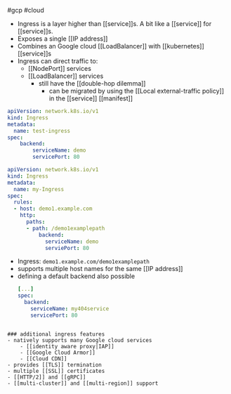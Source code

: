 #gcp #cloud 

- Ingress is a layer higher than [[service]]s. A bit like a [[service]] for [[service]]s.
- Exposes a single [[IP address]]
- Combines an Google cloud [[LoadBalancer]] with [[kubernetes]] [[service]]s
- Ingress can direct traffic to:
	- [[NodePort]] services
	- [[LoadBalancer]] services
		- still have the [[double-hop dilemma]]
			- can be migrated by using the [[Local external-traffic policy]] in the [[service]] [[manifest]]

```yaml
apiVersion: network.k8s.io/v1
kind: Ingress
metadata:
  name: test-ingress
spec:
    backend:
        serviceName: demo
        servicePort: 80
```

```yaml
apiVersion: network.k8s.io/v1
kind: Ingress
metadata:
  name: my-Ingress
spec:
  rules:
  - host: demo1.example.com
    http:
      paths:
      - path: /demo1examplepath
          backend:
            serviceName: demo
            serviePort: 80
```
- Ingress: `demo1.example.com/demo1examplepath`
- supports multiple host names for the same [[IP address]]
- defining a default backend also possible
  ```yaml
  [...]
  spec:
    backend:
      serviceName: my404service
      servicePort: 80
```

### additional ingress features
- natively supports many Google cloud services
	- [[identity aware proxy|IAP]]
	- [[Google Cloud Armor]]
	- [[Cloud CDN]]
- provides [[TLS]] termination
- multiple [[SSL]] certificates
- [[HTTP/2]] and [[gRPC]]
- [[multi-cluster]] and [[multi-region]] support